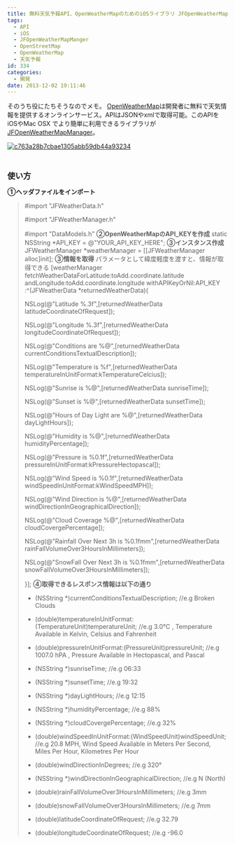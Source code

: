 ```yaml
---
title: 無料天気予報API、OpenWeatherMapのためのiOSライブラリ JFOpenWeatherMapManager
tags:
  - API
  - iOS
  - JFOpenWeatherMapManger
  - OpenStreetMap
  - OpenWeatherMap
  - 天気予報
id: 334
categories:
  - 開発
date: 2013-12-02 19:11:46
---
```


そのうち役にたちそうなのでメモ。
[OpenWeatherMap](http://openweathermap.org/ "OpenWeatherMap")は開発者に無料で天気情報を提供するオンラインサービス。APIはJSONやxmlで取得可能。このAPIをiOSやMac OSX でより簡単に利用できるライブラリが[JFOpenWeatherMapManager](https://github.com/jfield44/JFOpenWeatherMapManager "JFOpenWeatherMapManager")。

[![c763a28b7cbae1305abb59db44a93234](http://mountainboy.boo.jp/wordpress/wp-content/uploads/2013/12/c763a28b7cbae1305abb59db44a93234.png)](http://mountainboy.boo.jp/wordpress/wp-content/uploads/2013/12/c763a28b7cbae1305abb59db44a93234.png)

&nbsp;

<span style="font-size: large;">**使い方**</span>

**①ヘッダファイルをインポート**
> #import "JFWeatherData.h"> 
> #import "JFWeatherManager.h"> 
> #import "DataModels.h"
**②OpenWeatherMapのAPI_KEYを作成**
> static NSString *API_KEY = @"YOUR_API_KEY_HERE";
**③インスタンス作成**
> JFWeatherManager *weatherManager = [[JFWeatherManager alloc]init];
**③情報を取得**
パラメータとして緯度軽度を渡すと、情報が取得できる
> [weatherManager fetchWeatherDataForLatitude:toAdd.coordinate.latitude andLongitude:toAdd.coordinate.longitude withAPIKeyOrNil:API_KEY :^(JFWeatherData *returnedWeatherData){> 
> NSLog(@"Latitude %.3f",[returnedWeatherData latitudeCoordinateOfRequest]);> 
> NSLog(@"Longitude %.3f",[returnedWeatherData longitudeCoordinateOfRequest]);> 
> NSLog(@"Conditions are %@",[returnedWeatherData currentConditionsTextualDescription]);> 
> NSLog(@"Temperature is %f",[returnedWeatherData temperatureInUnitFormat:kTemperatureCelcius]);> 
> NSLog(@"Sunrise is %@",[returnedWeatherData sunriseTime]);> 
> NSLog(@"Sunset is %@",[returnedWeatherData sunsetTime]);> 
> NSLog(@"Hours of Day Light are %@",[returnedWeatherData dayLightHours]);> 
> NSLog(@"Humidity is %@",[returnedWeatherData humidityPercentage]);> 
> NSLog(@"Pressure is %0.1f",[returnedWeatherData pressureInUnitFormat:kPressureHectopascal]);> 
> NSLog(@"Wind Speed is %0.1f",[returnedWeatherData windSpeedInUnitFormat:kWindSpeedMPH]);> 
> NSLog(@"Wind Direction is %@",[returnedWeatherData windDirectionInGeographicalDirection]);> 
> NSLog(@"Cloud Coverage %@",[returnedWeatherData cloudCovergePercentage]);> 
> NSLog(@"Rainfall Over Next 3h is %0.1fmm",[returnedWeatherData rainFallVolumeOver3HoursInMillimeters]);> 
> NSLog(@"SnowFall Over Next 3h is %0.1fmm",[returnedWeatherData snowFallVolumeOver3HoursInMillimeters]);> 
> }];
**④取得できるレスポンス情報は以下の通り**
> - (NSString *)currentConditionsTextualDescription; //e.g Broken Clouds> 
> - (double)temperatureInUnitFormat:(TemperatureUnit)temperatureUnit; //e.g 3.0°C , Temperature Available in Kelvin, Celsius and Fahrenheit> 
> - (double)pressureInUnitFormat:(PressureUnit)pressureUnit; //e.g 1007.0 hPA , Pressure Available in Hectopascal, and Pascal> 
> - (NSString *)sunriseTime; //e.g 06:33> 
> - (NSString *)sunsetTime; //e.g 19:32> 
> - (NSString *)dayLightHours; //e.g 12:15> 
> - (NSString *)humidityPercentage; //e.g 88%> 
> - (NSString *)cloudCovergePercentage; //e.g 32%> 
> - (double)windSpeedInUnitFormat:(WindSpeedUnit)windSpeedUnit; //e.g 20.8 MPH, Wind Speed Available in Meters Per Second, Miles Per Hour, Kilometres Per Hour> 
> - (double)windDirectionInDegrees; //e.g 320°> 
> - (NSString *)windDirectionInGeographicalDirection; //e.g N (North)> 
> - (double)rainFallVolumeOver3HoursInMillimeters; //e.g 3mm> 
> - (double)snowFallVolumeOver3HoursInMillimeters; //e.g 7mm> 
> - (double)latitudeCoordinateOfRequest; //e.g 32.79> 
> - (double)longitudeCoordinateOfRequest; //e.g -96.0